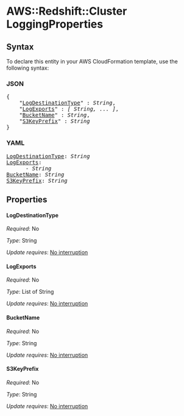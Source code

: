 # AWS::Redshift::Cluster LoggingProperties

## Syntax

To declare this entity in your AWS CloudFormation template, use the following syntax:

### JSON

<pre>
{
    "<a href="#logdestinationtype" title="LogDestinationType">LogDestinationType</a>" : <i>String</i>,
    "<a href="#logexports" title="LogExports">LogExports</a>" : <i>[ String, ... ]</i>,
    "<a href="#bucketname" title="BucketName">BucketName</a>" : <i>String</i>,
    "<a href="#s3keyprefix" title="S3KeyPrefix">S3KeyPrefix</a>" : <i>String</i>
}
</pre>

### YAML

<pre>
<a href="#logdestinationtype" title="LogDestinationType">LogDestinationType</a>: <i>String</i>
<a href="#logexports" title="LogExports">LogExports</a>: <i>
      - String</i>
<a href="#bucketname" title="BucketName">BucketName</a>: <i>String</i>
<a href="#s3keyprefix" title="S3KeyPrefix">S3KeyPrefix</a>: <i>String</i>
</pre>

## Properties

#### LogDestinationType

_Required_: No

_Type_: String

_Update requires_: [No interruption](https://docs.aws.amazon.com/AWSCloudFormation/latest/UserGuide/using-cfn-updating-stacks-update-behaviors.html#update-no-interrupt)

#### LogExports

_Required_: No

_Type_: List of String

_Update requires_: [No interruption](https://docs.aws.amazon.com/AWSCloudFormation/latest/UserGuide/using-cfn-updating-stacks-update-behaviors.html#update-no-interrupt)

#### BucketName

_Required_: No

_Type_: String

_Update requires_: [No interruption](https://docs.aws.amazon.com/AWSCloudFormation/latest/UserGuide/using-cfn-updating-stacks-update-behaviors.html#update-no-interrupt)

#### S3KeyPrefix

_Required_: No

_Type_: String

_Update requires_: [No interruption](https://docs.aws.amazon.com/AWSCloudFormation/latest/UserGuide/using-cfn-updating-stacks-update-behaviors.html#update-no-interrupt)

